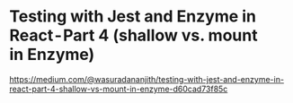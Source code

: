 <h1>Testing with Jest and Enzyme in React - Part 4 (shallow vs. mount in Enzyme)</h1>
<a href="https://medium.com/@wasuradananjith/testing-with-jest-and-enzyme-in-react-part-4-shallow-vs-mount-in-enzyme-d60cad73f85c">https://medium.com/@wasuradananjith/testing-with-jest-and-enzyme-in-react-part-4-shallow-vs-mount-in-enzyme-d60cad73f85c</a>

